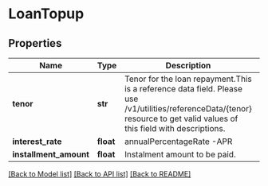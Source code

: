 # LoanTopup

## Properties
Name | Type | Description | Notes
------------ | ------------- | ------------- | -------------
**tenor** | **str** | Tenor for the loan repayment.This is a reference data field. Please use /v1/utilities/referenceData/{tenor} resource to get valid values of this field with descriptions. | [optional] 
**interest_rate** | **float** | annualPercentageRate -APR | [optional] 
**installment_amount** | **float** | Instalment amount to be paid. | [optional] 

[[Back to Model list]](../README.md#documentation-for-models) [[Back to API list]](../README.md#documentation-for-api-endpoints) [[Back to README]](../README.md)

